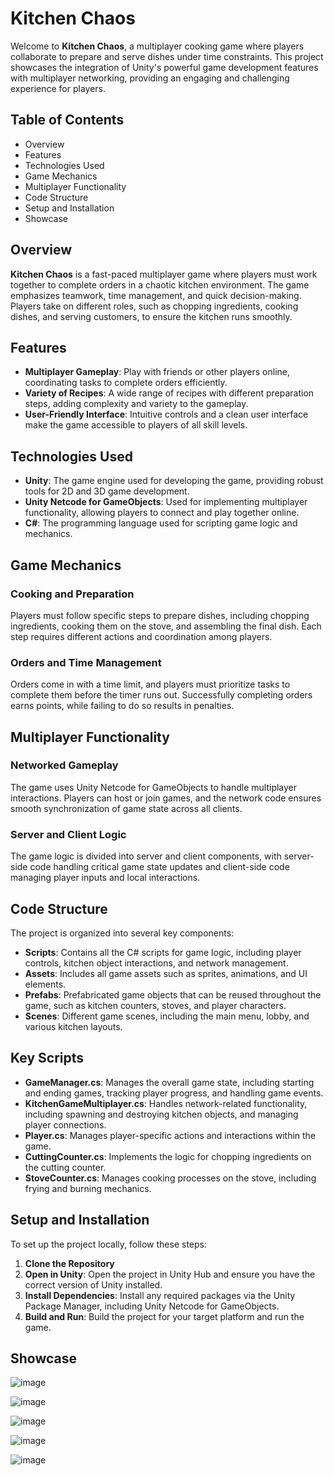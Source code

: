 # Kitchen Chaos

Welcome to **Kitchen Chaos**, a multiplayer cooking game where players collaborate to prepare and serve dishes under time constraints. This project showcases the integration of Unity's powerful game development features with multiplayer networking, providing an engaging and challenging experience for players.

## Table of Contents

- Overview
- Features
- Technologies Used
- Game Mechanics
- Multiplayer Functionality
- Code Structure
- Setup and Installation
- Showcase
## Overview

**Kitchen Chaos** is a fast-paced multiplayer game where players must work together to complete orders in a chaotic kitchen environment. The game emphasizes teamwork, time management, and quick decision-making. Players take on different roles, such as chopping ingredients, cooking dishes, and serving customers, to ensure the kitchen runs smoothly.

## Features

* **Multiplayer Gameplay**: Play with friends or other players online, coordinating tasks to complete orders efficiently.
* **Variety of Recipes**: A wide range of recipes with different preparation steps, adding complexity and variety to the gameplay.
* **User-Friendly Interface**: Intuitive controls and a clean user interface make the game accessible to players of all skill levels.

## Technologies Used

* **Unity**: The game engine used for developing the game, providing robust tools for 2D and 3D game development.
* **Unity Netcode for GameObjects**: Used for implementing multiplayer functionality, allowing players to connect and play together online.
* **C#**: The programming language used for scripting game logic and mechanics.
  
## Game Mechanics
### Cooking and Preparation
Players must follow specific steps to prepare dishes, including chopping ingredients, cooking them on the stove, and assembling the final dish. Each step requires different actions and coordination among players.

### Orders and Time Management
Orders come in with a time limit, and players must prioritize tasks to complete them before the timer runs out. Successfully completing orders earns points, while failing to do so results in penalties.

## Multiplayer Functionality
### Networked Gameplay
The game uses Unity Netcode for GameObjects to handle multiplayer interactions. Players can host or join games, and the network code ensures smooth synchronization of game state across all clients.

### Server and Client Logic
The game logic is divided into server and client components, with server-side code handling critical game state updates and client-side code managing player inputs and local interactions.

## Code Structure
The project is organized into several key components:

* **Scripts**: Contains all the C# scripts for game logic, including player controls, kitchen object interactions, and network management.
* **Assets**: Includes all game assets such as sprites, animations, and UI elements.
* **Prefabs**: Prefabricated game objects that can be reused throughout the game, such as kitchen counters, stoves, and player characters.
* **Scenes**: Different game scenes, including the main menu, lobby, and various kitchen layouts.
  
## Key Scripts
* **GameManager.cs**: Manages the overall game state, including starting and ending games, tracking player progress, and handling game events.
* **KitchenGameMultiplayer.cs**: Handles network-related functionality, including spawning and destroying kitchen objects, and managing player connections.
* **Player.cs**: Manages player-specific actions and interactions within the game.
* **CuttingCounter.cs**: Implements the logic for chopping ingredients on the cutting counter.
* **StoveCounter.cs**: Manages cooking processes on the stove, including frying and burning mechanics.
  
## Setup and Installation
To set up the project locally, follow these steps:

1. **Clone the Repository**
2. **Open in Unity**: Open the project in Unity Hub and ensure you have the correct version of Unity installed.
3. **Install Dependencies**: Install any required packages via the Unity Package Manager, including Unity Netcode for GameObjects.
4. **Build and Run**: Build the project for your target platform and run the game.
   
## Showcase
![image](https://github.com/user-attachments/assets/5632b2f6-354e-41e3-bd7d-cf9c3c7ff165)

![image](https://github.com/user-attachments/assets/9546b9f1-4d7d-4220-ae2b-a5dfbd149b67)

![image](https://github.com/user-attachments/assets/9200bd29-a418-4671-9b5b-3156b4d8b82e)

![image](https://github.com/user-attachments/assets/74f9e980-9361-4fc3-81d5-f8b804f9078f)

![image](https://github.com/user-attachments/assets/44004bd5-85b1-4491-bf89-1dd5ec117b1e)
